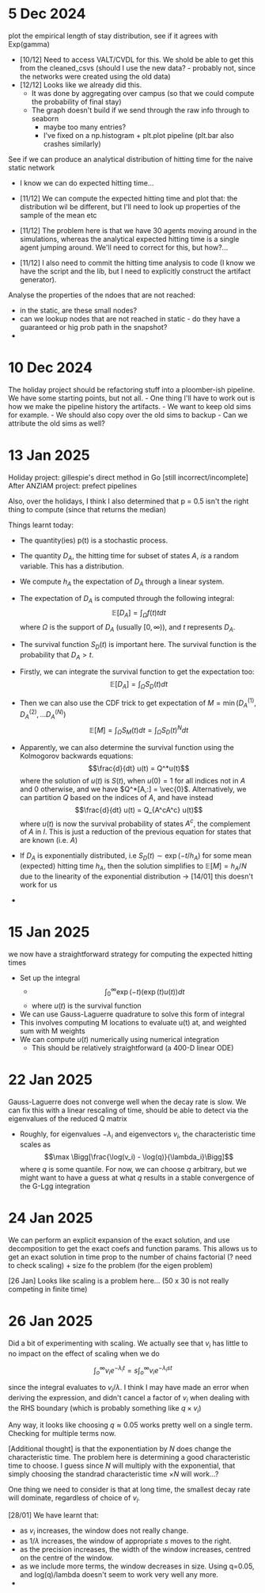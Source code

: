 5 Dec 2024
==========

plot the empirical length of stay distribution, see if it agrees with Exp(gamma)

- [10/12] Need to access VALT/CVDL for this. We shold be able to get this from the cleaned_csvs (should I use the new data? - probably not, since the networks were created using the old data)
- [12/12] Looks like we already did this. 
    - It was done by aggregating over campus (so that we could compute the probability of final stay)
    - The graph doesn't build if we send through the raw info through to seaborn
        - maybe too many entries?
        - I've fixed on a np.histogram + plt.plot pipeline (plt.bar also crashes similarly)

See if we can produce an analytical distribution of hitting time for the naive static network
  - I know we can do expected hitting time...

  - [11/12] We can compute the expected hitting time and plot that: the distribution wil be different, but I'll need to look up properties of the sample of the mean etc
  - [11/12] The problem here is that we have 30 agents moving around in the simulations, whereas the analytical expected hitting time is a single agent jumping around. We'll need to correct for this, but how?...
  - [11/12] I also need to commit the hitting time analysis to code (I know we have the script and the lib, but I need to explicitly construct the artifact generator).

Analyse the properties of the ndoes that are not reached:
  - in the static, are these small nodes?
  - can we lookup nodes that are not reached in static - do they have a guaranteed or hig prob path in the snapshot?
  - 

10 Dec 2024
===========

The holiday project should be refactoring stuff into a ploomber-ish pipeline.
We have some starting points, but not all.
    - One thing I'll have to work out is how we make the pipeline history the artifacts.
        - We want to keep old sims for example.
            - We should also copy over the old sims to backup
            - Can we attribute the old sims as well?

13 Jan 2025
===========

Holiday project: gillespie's direct method in Go [still incorrect/incomplete]
After ANZIAM project: prefect pipelines

Also, over the holidays, I think I also determined that p = 0.5 isn't the right thing to compute (since that returns the median)

Things learnt today:
- The quantity(ies) p(t) is a stochastic process.
- The quantity $D_A$, the hitting time for subset of states $A$, _is_ a random variable. This has a distribution.
- We compute $h_A$ the expectation of $D_A$ through a linear system.
- The expectation of $D_A$ is computed through the following integral:
  $$\mathbb{E}[D_A] = \int_\Omega f(t) t dt$$
  where $\Omega$ is the support of $D_A$ (usually $[0, \infty)$), and $t$ represents $D_A$.
- The survival function $S_D(t)$ is important here. The survival function is the probability that $D_A > t$. 
- Firstly, we can integrate the survival function to get the expectation too:
  $$\mathbb{E}[D_A] = \int_\Omega S_D(t) dt$$
- Then we can also use the CDF trick to get expectation of $M = \min{(D_A^{(1)}, D_A^{(2)}, \dots D_A^{(N)})}$
  $$ \mathbb{E}[M] = \int_\Omega S_M(t) dt = \int_\Omega S_D(t)^N dt$$
- Apparently, we can also determine the survival function using the Kolmogorov backwards equations:
  $$\frac{d}{dt} u(t) = Q^*u(t)$$
  where the solution of $u(t)$ is $S(t)$, when $u(0) = 1$ for all indices not in $A$ and $0$ otherwise, and we have $Q^*[A,:] = \vec{0}$.
  Alternatively, we can partition $Q$ based on the indices of $A$, and have instead
  $$\frac{d}{dt} u(t) = Q_{A^cA^c} u(t)$$
  where $u(t)$ is now the survival probability of states $A^c$, the complement of $A$ in $I$. This is just a reduction of the previous equation for states that are known (i.e. $A$)
- If $D_A$ is exponentially distributed, i.e $S_D(t) \sim \exp(-t/h_A)$ for some mean (expected) hitting time $h_A$, then the solution simplifies to $\mathbb{E}[M] = h_A / N$ due to the linearity of the exponential distribution -> [14/01] this doesn't work for us

- 

15 Jan 2025
===========

we now have a straightforward strategy for computing the expected hitting times
  - Set up the integral
    - $$ \int_0^\infty \exp(-t) (\exp(t) u(t)) dt$$
    - where $u(t)$ is the survival function
  - We can use Gauss-Laguerre quadrature to solve this form of integral
  - This involves computing M locations to evaluate u(t) at, and weighted sum with M weights
  - We can compute $u(t)$ numerically using numerical integration
    - This should be relatively straightforward (a 400-D linear ODE)

22 Jan 2025
===========

Gauss-Laguerre does not converge well when the decay rate is slow.
We can fix this with a linear rescaling of time, should be able to detect via the eigenvalues of the reduced Q matrix

- Roughly, for eigenvalues $-\lambda_i$ and eigenvectors $v_i$, the characteristic time scales as 
  $$\max \Bigg[\frac{\log(v_i) - \log(q)}{\lambda_i}\Bigg]$$
  where $q$ is some quantile.
  For now, we can choose $q$ arbitrary, but we might want to have a guess at what $q$ results in a stable convergence of the G-Lgg integration

24 Jan 2025
===========

We can perform an explicit expansion of the exact solution, and use decomposition to get the exact coefs and function params.
This allows us to get an exact solution in time prop to the number of chains factorial (? need to check scaling) + size fo the problem (for the eigen problem)

[26 Jan] Looks like scaling is a problem here... (50 x 30 is not really competing in finite time)

26 Jan 2025
===========

Did a bit of experimenting with scaling.
We actually see that $v_i$ has little to no impact on the effect of scaling when we do

$$\int_o^\infty v_i e^{-\lambda_i t} = s\int_o^\infty v_i e^{-\lambda_i st}$$

since the integral evaluates to $v_i / \lambda$. I think I may have made an error when deriving the expression, and didn't cancel a factor of $v_i$ when dealing with the RHS boundary (which is probably something like $q \times v_i$)

Any way, it looks like choosing $q \approx 0.05$ works pretty well on a single term. Checking for multiple terms now.

[Additional thought] is that the exponentiation by $N$ does change the characteristic time. The problem here is determining a good characteristic time to choose. I guess since $N$ will multiply with the exponential, that simply choosing the standrad characteristic time $\times N$ will work...?

One thing we need to consider is that at long time, the smallest decay rate will dominate, regardless of choice of $v_i$.

[28/01] We have learnt that:
- as $v_i$ increases, the window does not really change.
- as $1/\lambda$ increases, the window of appropriate $s$ moves to the right. 
- as the precision increases, the width of the window increases, centred on the centre of the window.
- as we include more terms, the window decreases in size. Using q=0.05, and log(q)/lambda doesn't seem to work very well any more.
- 